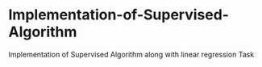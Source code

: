 # Implementation-of-Supervised-Algorithm
Implementation of Supervised Algorithm along with linear regression Task

